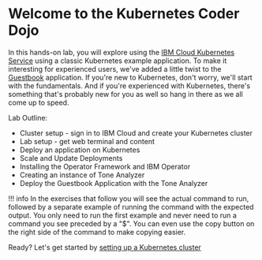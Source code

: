 # Welcome to the Kubernetes Coder Dojo

In this hands-on lab, you will explore using the [IBM Cloud Kubernetes Service](https://www.ibm.com/cloud/container-service) using a classic Kubernetes example application. To make it interesting for experienced users, we've added a little twist to the [Guestbook](https://github.com/kubernetes/examples/tree/master/guestbook-go) application. If you're new to Kubernetes, don't worry, we'll start with the fundamentals. And if you're experienced with Kubernetes, there's something that's probably new for you as well so hang in there as we all come up to speed.

Lab Outline:

* Cluster setup - sign in to IBM Cloud and create your Kubernetes cluster
* Lab setup - get web terminal and content
* Deploy an application on Kubernetes
* Scale and Update Deployments
* Installing the Operator Framework and IBM Operator
* Creating an instance of Tone Analyzer
* Deploy the Guestbook Application with the Tone Analyzer

!!! info
    In the exercises that follow you will see the actual command to run, followed by a separate example of running the command with the expected output. You only need to run the first example and never need to run a command you see preceded by a "$". You can even use the copy button on the right side of the command to make copying easier.

Ready? Let's get started by [setting up a Kubernetes cluster](exercise-0a/README.md)
